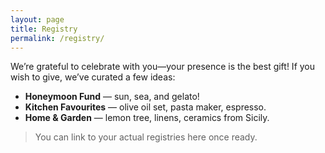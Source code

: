 ```yaml
---
layout: page
title: Registry
permalink: /registry/
---
```



We’re grateful to celebrate with you—your presence is the best gift! If you wish to give, we’ve curated a few ideas:


- **Honeymoon Fund** — sun, sea, and gelato!
- **Kitchen Favourites** — olive oil set, pasta maker, espresso.
- **Home & Garden** — lemon tree, linens, ceramics from Sicily.


> You can link to your actual registries here once ready.
